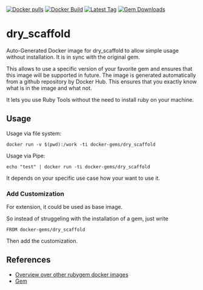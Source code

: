 [![Docker pulls](https://img.shields.io/docker/pulls/rubygem/dry_scaffold.svg)](https://hub.docker.com/r/rubygem/dry_scaffold/)
[![Docker Build](https://img.shields.io/docker/automated/rubygem/dry_scaffold.svg)](https://hub.docker.com/r/rubygem/dry_scaffold/)
[![Latest Tag](https://img.shields.io/github/tag/docker-rubygem/dry_scaffold.svg)](https://hub.docker.com/r/rubygem/dry_scaffold/)
[![Gem Downloads](https://img.shields.io/gem/dt/dry_scaffold.svg)](https://rubygems.org/gems/dry_scaffold/)
# dry_scaffold

Auto-Generated Docker image for dry_scaffold to allow simple usage without installation.
It is in sync with the original gem.

This allows to use a specific version of your favorite gem and ensures that this image will be supported in future.
The image is generated automatically from a github repository by Docker Hub.
This ensures that you exactly know what is in the image and what not.

It lets you use Ruby Tools without the need to install ruby on your machine.

## Usage

Usage via file system:

`docker run -v $(pwd):/work -ti docker-gems/dry_scaffold`

Usage via Pipe:

`echo "test" | docker run -ti docker-gems/dry_scaffold`

It depends on your specific use case how your want to use it.

### Add Customization

For extension, it could be used as base image.

So instead of struggeling with the installation of a gem, just write

`FROM docker-gems/dry_scaffold`

Then add the customization.

## References

 - [Overview over other rubygem docker images](https://github.com/thinkbot/docker-rubygem)
 - [Gem](https://rubygems.org/gems/dry_scaffold/)
